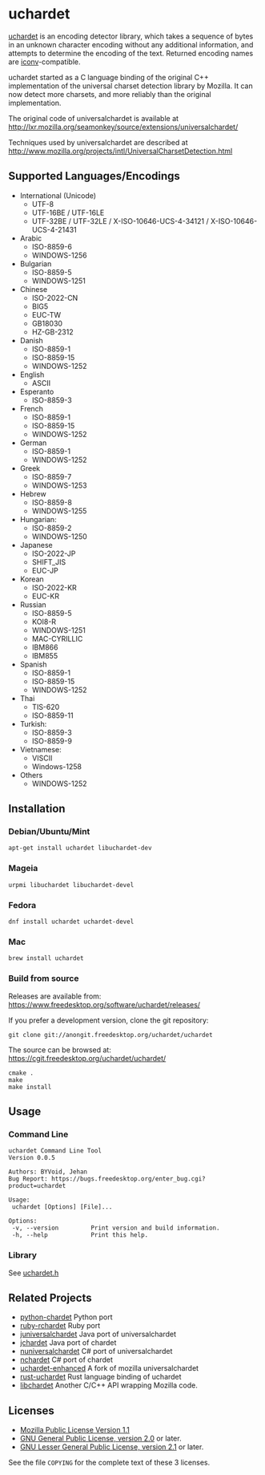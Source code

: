 # uchardet

[uchardet](https://www.freedesktop.org/wiki/Software/uchardet/) is an encoding detector library, which takes a sequence of bytes in an unknown character encoding without any additional information, and attempts to determine the encoding of the text. Returned encoding names are [iconv](https://www.gnu.org/software/libiconv/)-compatible.

uchardet started as a C language binding of the original C++ implementation of the universal charset detection library by Mozilla. It can now detect more charsets, and more reliably than the original implementation.

The original code of universalchardet is available at http://lxr.mozilla.org/seamonkey/source/extensions/universalchardet/

Techniques used by universalchardet are described at http://www.mozilla.org/projects/intl/UniversalCharsetDetection.html

## Supported Languages/Encodings

  * International (Unicode)
    * UTF-8
    * UTF-16BE / UTF-16LE
    * UTF-32BE / UTF-32LE / X-ISO-10646-UCS-4-34121 / X-ISO-10646-UCS-4-21431
  * Arabic
    * ISO-8859-6
    * WINDOWS-1256
  * Bulgarian
    * ISO-8859-5
    * WINDOWS-1251
  * Chinese
    * ISO-2022-CN
    * BIG5
    * EUC-TW
    * GB18030
    * HZ-GB-2312
  * Danish
    * ISO-8859-1
    * ISO-8859-15
    * WINDOWS-1252
  * English
    * ASCII
  * Esperanto
    * ISO-8859-3
  * French
    * ISO-8859-1
    * ISO-8859-15
    * WINDOWS-1252
  * German
    * ISO-8859-1
    * WINDOWS-1252
  * Greek
    * ISO-8859-7
    * WINDOWS-1253
  * Hebrew
    * ISO-8859-8
    * WINDOWS-1255
  * Hungarian:
    * ISO-8859-2
    * WINDOWS-1250
  * Japanese
    * ISO-2022-JP
    * SHIFT_JIS
    * EUC-JP
  * Korean
    * ISO-2022-KR
    * EUC-KR
  * Russian
    * ISO-8859-5
    * KOI8-R
    * WINDOWS-1251
    * MAC-CYRILLIC
    * IBM866
    * IBM855
  * Spanish
    * ISO-8859-1
    * ISO-8859-15
    * WINDOWS-1252
  * Thai
    * TIS-620
    * ISO-8859-11
  * Turkish:
    * ISO-8859-3
    * ISO-8859-9
  * Vietnamese:
    * VISCII
    * Windows-1258
  * Others
    * WINDOWS-1252

## Installation

### Debian/Ubuntu/Mint

    apt-get install uchardet libuchardet-dev

### Mageia

    urpmi libuchardet libuchardet-devel

### Fedora

    dnf install uchardet uchardet-devel

### Mac

    brew install uchardet

### Build from source

Releases are available from:
https://www.freedesktop.org/software/uchardet/releases/

If you prefer a development version, clone the git repository:

    git clone git://anongit.freedesktop.org/uchardet/uchardet

The source can be browsed at: https://cgit.freedesktop.org/uchardet/uchardet/

    cmake .
    make
    make install

## Usage

### Command Line

```
uchardet Command Line Tool
Version 0.0.5

Authors: BYVoid, Jehan
Bug Report: https://bugs.freedesktop.org/enter_bug.cgi?product=uchardet

Usage:
 uchardet [Options] [File]...

Options:
 -v, --version         Print version and build information.
 -h, --help            Print this help.
 ```
### Library

See [uchardet.h](https://cgit.freedesktop.org/uchardet/uchardet/tree/src/uchardet.h)

## Related Projects

  * [python-chardet](https://github.com/chardet/chardet) Python port
  * [ruby-rchardet](http://rubyforge.org/projects/chardet/) Ruby port
  * [juniversalchardet](http://code.google.com/p/juniversalchardet/) Java port of universalchardet
  * [jchardet](http://jchardet.sourceforge.net/) Java port of chardet
  * [nuniversalchardet](http://code.google.com/p/nuniversalchardet/) C# port of universalchardet
  * [nchardet](http://www.conceptdevelopment.net/Localization/NCharDet/) C# port of chardet
  * [uchardet-enhanced](https://bitbucket.org/medoc/uchardet-enhanced) A fork of mozilla universalchardet
  * [rust-uchardet](https://github.com/emk/rust-uchardet) Rust language binding of uchardet
  * [libchardet](https://ftp.oops.org/pub/oops/libchardet/) Another C/C++ API wrapping Mozilla code.

## Licenses

* [Mozilla Public License Version 1.1](http://www.mozilla.org/MPL/1.1/)
* [GNU General Public License, version 2.0](http://www.gnu.org/licenses/old-licenses/gpl-2.0.en.html) or later.
* [GNU Lesser General Public License, version 2.1](http://www.gnu.org/licenses/old-licenses/lgpl-2.1.en.html) or later.

See the file `COPYING` for the complete text of these 3 licenses.
